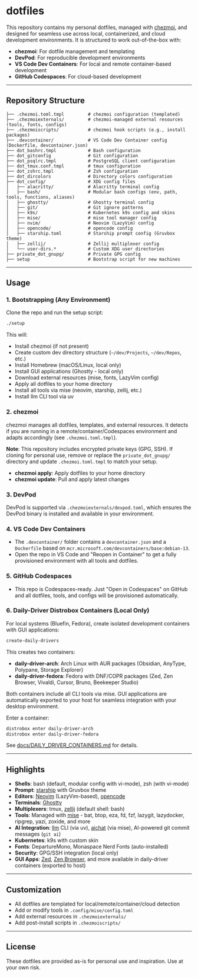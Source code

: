 # dotfiles

This repository contains my personal dotfiles, managed with [chezmoi](https://www.chezmoi.io/), and designed for seamless use across local, containerized, and cloud development environments. It is structured to work out-of-the-box with:

- **chezmoi**: For dotfile management and templating
- **DevPod**: For reproducible development environments
- **VS Code Dev Containers**: For local and remote container-based development
- **GitHub Codespaces**: For cloud-based development

---

## Repository Structure

```
├── .chezmoi.toml.tmpl         # chezmoi configuration (templated)
├── .chezmoiexternals/         # chezmoi-managed external resources (tools, fonts, configs)
├── .chezmoiscripts/           # chezmoi hook scripts (e.g., install packages)
├── .devcontainer/             # VS Code Dev Container config (Dockerfile, devcontainer.json)
├── dot_bashrc.tmpl            # Bash configuration
├── dot_gitconfig              # Git configuration
├── dot_psqlrc.tmpl            # PostgreSQL client configuration
├── dot_tmux.conf.tmpl         # tmux configuration
├── dot_zshrc.tmpl             # Zsh configuration
├── dot_dircolors              # Directory colors configuration
├── dot_config/                # XDG config files
│   ├── alacritty/             # Alacritty terminal config
│   ├── bash/                  # Modular bash configs (env, path, tools, functions, aliases)
│   ├── ghostty/               # Ghostty terminal config
│   ├── git/                   # Git ignore patterns
│   ├── k9s/                   # Kubernetes k9s config and skins
│   ├── mise/                  # mise tool manager config
│   ├── nvim/                  # Neovim (LazyVim) config
│   ├── opencode/              # opencode config
│   ├── starship.toml          # Starship prompt config (Gruvbox theme)
│   ├── zellij/                # Zellij multiplexer config
│   └── user-dirs.*            # Custom XDG user directories
├── private_dot_gnupg/         # Private GPG config
├── setup                      # Bootstrap script for new machines
```

---

## Usage

### 1. Bootstrapping (Any Environment)

Clone the repo and run the setup script:

```sh
./setup
```

This will:
- Install chezmoi (if not present)
- Create custom dev directory structure (`~/dev/Projects`, `~/dev/Repos`, etc.)
- Install Homebrew (macOS/Linux, local only)
- Install GUI applications (Ghostty - local only)
- Download external resources (mise, fonts, LazyVim config)
- Apply all dotfiles to your home directory
- Install all tools via mise (neovim, starship, zellij, etc.)
- Install llm CLI tool via uv

### 2. chezmoi

chezmoi manages all dotfiles, templates, and external resources. It detects if you are running in a remote/container/Codespaces environment and adapts accordingly (see `.chezmoi.toml.tmpl`).

**Note**: This repository includes encrypted private keys (GPG, SSH). If cloning for personal use, remove or replace the `private_dot_gnupg/` directory and update `.chezmoi.toml.tmpl` to match your setup.

- **chezmoi apply**: Apply dotfiles to your home directory
- **chezmoi update**: Pull and apply latest changes

### 3. DevPod

DevPod is supported via `.chezmoiexternals/devpod.toml`, which ensures the DevPod binary is installed and available in your environment.

### 4. VS Code Dev Containers

- The `.devcontainer/` folder contains a `devcontainer.json` and a `Dockerfile` based on `mcr.microsoft.com/devcontainers/base:debian-13`.
- Open the repo in VS Code and "Reopen in Container" to get a fully provisioned environment with all tools and dotfiles.

### 5. GitHub Codespaces

- This repo is Codespaces-ready. Just "Open in Codespaces" on GitHub and all dotfiles, tools, and configs will be provisioned automatically.

### 6. Daily-Driver Distrobox Containers (Local Only)

For local systems (Bluefin, Fedora), create isolated development containers with GUI applications:

```sh
create-daily-drivers
```

This creates two containers:
- **daily-driver-arch**: Arch Linux with AUR packages (Obsidian, AnyType, Polypane, Storage Explorer)
- **daily-driver-fedora**: Fedora with DNF/COPR packages (Zed, Zen Browser, Vivaldi, Cursor, Bruno, Beekeeper Studio)

Both containers include all CLI tools via mise. GUI applications are automatically exported to your host for seamless integration with your desktop environment.

Enter a container:
```sh
distrobox enter daily-driver-arch
distrobox enter daily-driver-fedora
```

See [docs/DAILY_DRIVER_CONTAINERS.md](docs/DAILY_DRIVER_CONTAINERS.md) for details.

---

## Highlights

- **Shells**: bash (default, modular config with vi-mode), zsh (with vi-mode)
- **Prompt**: [starship](https://starship.rs/) with Gruvbox theme
- **Editors**: [Neovim](https://neovim.io/) (LazyVim-based), [opencode](https://github.com/jdx/opencode)
- **Terminals**: [Ghostty](https://ghostty.org/)
- **Multiplexers**: tmux, [zellij](https://zellij.dev/) (default shell: bash)
- **Tools**: Managed with [mise](https://mise.jdx.dev/) - bat, btop, eza, fd, fzf, lazygit, lazydocker, ripgrep, yazi, zoxide, and more
- **AI Integration**: [llm](https://llm.datasette.io/) CLI (via uv), [aichat](https://github.com/sigoden/aichat) (via mise), AI-powered git commit messages (`git ai`)
- **Kubernetes**: k9s with custom skin
- **Fonts**: DepartureMono, Monaspace Nerd Fonts (auto-installed)
- **Security**: GPG/SSH integration (local only)
- **GUI Apps**: [Zed](https://zed.dev/), [Zen Browser](https://zen-browser.app/), and more available in daily-driver containers (exported to host)

---

## Customization

- All dotfiles are templated for local/remote/container/cloud detection
- Add or modify tools in `.config/mise/config.toml`
- Add external resources in `.chezmoiexternals/`
- Add post-install scripts in `.chezmoiscripts/`

---

## License

These dotfiles are provided as-is for personal use and inspiration. Use at your own risk.
